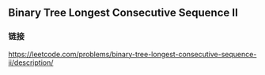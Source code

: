 ## Binary Tree Longest Consecutive Sequence II  
### 链接  
https://leetcode.com/problems/binary-tree-longest-consecutive-sequence-ii/description/